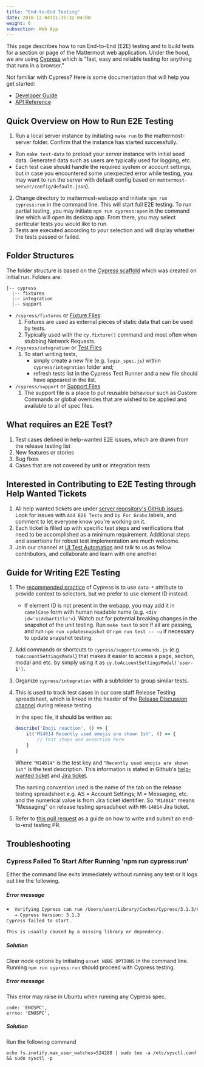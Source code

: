 ```yaml
---
title: "End-to-End Testing"
date: 2018-12-04T11:35:32-04:00
weight: 6
subsection: Web App
---
```


This page describes how to run End-to-End (E2E) testing and to build tests for a section or page of the Mattermost web application.  Under the hood, we are using [Cypress](https://www.cypress.io/) which is "fast, easy and reliable testing for anything that runs in a browser."

Not familiar with Cypress? Here is some documentation that will help you get started:

  - [Developer Guide](https://docs.cypress.io/guides/overview/why-cypress.html#In-a-nutshell)
  - [API Reference](https://docs.cypress.io/api/api/table-of-contents.html)

## Quick Overview on How to Run E2E Testing

1.  Run a local server instance by initiating `make run` to the mattermost-server folder. Confirm that the instance has started successfully.
   - Run `make test-data` to preload your server instance with initial seed data.  Generated data such as users are typically used for logging, etc.
   - Each test case should handle the required system or account settings, but in case you encountered some unexpected error while testing, you may want to run the server with default config based on `mattermost-server/config/default.json`).
2.  Change directory to mattermost-webapp and initiate `npm run cypress:run` in the command line. This will start full E2E testing. To run partial testing, you may initiate `npm run cypress:open` in the command line which will open its desktop app.  From there, you may select particular tests you would like to run.
3.  Tests are executed according to your selection and will display whether the tests passed or failed.

## Folder Structures

The folder structure is based on the [Cypress scaffold](https://docs.cypress.io/guides/core-concepts/writing-and-organizing-tests.html#Folder-Structure) which was created on initial run.  Folders are:
```
|-- cypress
  |-- fixtures
  |-- integration
  |-- support
```

- `/cypress/fixtures` or [Fixture Files](https://docs.cypress.io/guides/core-concepts/writing-and-organizing-tests.html#Fixture-Files):
    1.  Fixtures are used as external pieces of static data that can be used by tests.
    2.  Typically used with the `cy.fixture()` command and most often when stubbing Network Requests.
- `/cypress/integration` or [Test Files](https://docs.cypress.io/guides/core-concepts/writing-and-organizing-tests.html#Test-files)
    1.  To start writing tests,
        - simply create a new file (e.g. `login_spec.js`) within `cypress/integration` folder and;
        - refresh tests list in the Cypress Test Runner and a new file should have appeared in the list.
- `/cypress/support` or [Support Files](https://docs.cypress.io/guides/core-concepts/writing-and-organizing-tests.html#Support-file)
    1.  The support file is a place to put reusable behaviour such as Custom Commands or global overrides that are wished to be applied and available to all of spec files.

## What requires an E2E Test?

1. Test cases defined in help-wanted E2E issues, which are drawn from the release testing list
2. New features or stories
3. Bug fixes
4. Cases that are not covered by unit or integration tests

## Interested in Contributing to E2E Testing through Help Wanted Tickets

1. All help wanted tickets are under [server repository's GitHub issues](https://github.com/mattermost/mattermost-server/issues?q=is%3Aissue+is%3Aopen+label%3A%22Up+For+Grabs%22). Look for issues with `Add E2E Tests` and `Up For Grabs` labels, and comment to let everyone know you're working on it.
2. Each ticket is filled up with specific test steps and verifications that need to be accomplished as a minimum requirement.  Additional steps and assertions for robust test implementation are much welcome.
3. Join our channel at [UI Test Automation](https://community.mattermost.com/core/channels/ui-test-automation) and talk to us as fellow contributors, and collaborate and learn with one another.

## Guide for Writing E2E Testing

1. The [recommended practice](https://docs.cypress.io/guides/references/best-practices.html#Selecting-Elements) of Cypress is to use `data-*` attribute to provide context to selectors, but we prefer to use element ID instead.
   - If element ID is not present in the webapp, you may add it in `camelCase` form with human readable name (e.g. `<div id='sidebarTitle'>`). Watch out for potential breaking changes in the snapshot of the unit testing.  Run `make test` to see if all are passing, and run `npm run updatesnapshot` or `npm run test -- -u` if necessary to update snapshot testing.
2. Add commands or shortcuts to `cypress/support/commands.js` (e.g. `toAccountSettingsModal`) that makes it easier to access a page, section, modal and etc. by simply using it as `cy.toAccountSettingsModal('user-1')`.
3. Organize `cypress/integration` with a subfolder to group similar tests.
4. This is used to track test cases in our core staff Release Testing spreadsheet, which is linked in the header of the [Release Discussion channel](https://community.mattermost.com/core/channels/release-discussion) during release testing.

    In the spec file, it should be written as:

    ```javascript
    describe('Emoji reaction', () => {
        it('M14014 Recently used emojis are shown 1st', () => {
            // Test steps and assertion here
        }
    }
    ```

    Where `"M14014"` is the test key and `"Recently used emojis are shown 1st"` is the test description.  This information is stated in Github's [help-wanted ticket](https://github.com/mattermost/mattermost-server/issues/10246) and [Jira ticket](https://mattermost.atlassian.net/browse/MM-14014).

    The naming convention used is the name of the tab on the release testing spreadsheet e.g. AS = Account Settings; M = Messaging, etc. and the numerical value is from Jira ticket identifier. So `"M14014"` means "Messaging" on release testing spreadsheet with `MM-14014` Jira ticket.

1. Refer to [this pull request](https://github.com/mattermost/mattermost-webapp/pull/2058/files#diff-c42a18e742b351c0ade058ed0c4b5c5eR10) as a guide on how to write and submit an end-to-end testing PR.

## Troubleshooting

### Cypress Failed To Start After Running 'npm run cypress:run'

Either the command line exits immediately without running any test or it logs out like the following.

##### Error message
```sh
✖  Verifying Cypress can run /Users/user/Library/Caches/Cypress/3.1.3/Cypress.app
   → Cypress Version: 3.1.3
Cypress failed to start.

This is usually caused by a missing library or dependency.
```

##### Solution
Clear node options by initiating `unset NODE_OPTIONS` in the command line. Running `npm run cypress:run` should proceed with Cypress testing.


##### Error message
This error may raise in Ubuntu when running any Cypress spec.

```
code: 'ENOSPC',
errno: 'ENOSPC',
```
##### Solution
Run the following command

```
echo fs.inotify.max_user_watches=524288 | sudo tee -a /etc/sysctl.conf && sudo sysctl -p
```